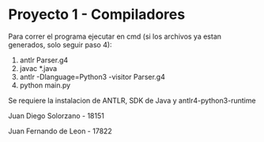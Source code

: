 # Proyecto 1 - Compiladores

Para correr el programa ejecutar en cmd (si los archivos ya estan generados, solo seguir paso 4):
1. antlr Parser.g4
2. javac *.java
3. antlr -Dlanguage=Python3 -visitor Parser.g4
4. python main.py

Se requiere la instalacion de ANTLR, SDK de Java y antlr4-python3-runtime 

Juan Diego Solorzano - 18151

Juan Fernando de Leon - 17822
